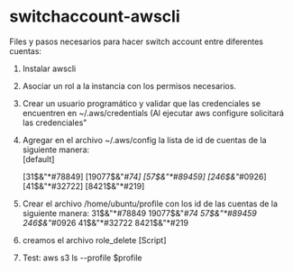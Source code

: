 # switchaccount-awscli

Files y pasos necesarios para hacer switch account entre diferentes cuentas:
1. Instalar awscli
2. Asociar un rol a la instancia con los permisos necesarios.
3. Crear un usuario programático y validar que las credenciales se encuentren en ~/.aws/credentials (Al ejecutar aws configure solicitará las credenciales"
4. Agregar en el archivo ~/.aws/config la lista de id de cuentas de la siguiente manera:  
    [default]
    
    [31$&"*#78849]
    [19077$&"*#74]
    [57$&"*#89459]
    [246$&"*#0926]
    [41$&"*#32722]
    [8421$&"*#219]
5. Crear el archivo /home/ubuntu/profile con los id de las cuentas de la siguiente manera:
    31$&"*#78849
    19077$&"*#74
    57$&"*#89459
    246$&"*#0926
    41$&"*#32722
    8421$&"*#219
6. creamos el archivo role_delete
   [Script]
7. Test: aws s3 ls --profile $profile
